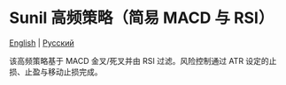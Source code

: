 # Sunil 高频策略（简易 MACD 与 RSI）
[English](README.md) | [Русский](README_ru.md)

该高频策略基于 MACD 金叉/死叉并由 RSI 过滤。风险控制通过 ATR 设定的止损、止盈与移动止损完成。
